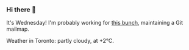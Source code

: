 ### Hi there :wave:

It's Wednesday! I'm probably working for [this bunch](https://github.com/kohofinancial), maintaining a Git mailmap.

Weather in Toronto: partly cloudy, at +2°C.
